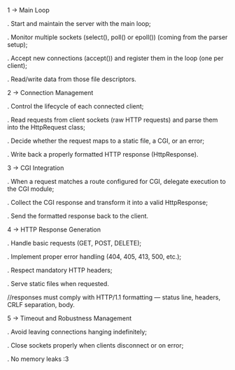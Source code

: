 1 → Main Loop

. Start and maintain the server with the main loop;

. Monitor multiple sockets (select(), poll() or epoll()) (coming from the parser setup);

. Accept new connections (accept()) and register them in the loop (one per client);

. Read/write data from those file descriptors.





2 → Connection Management

. Control the lifecycle of each connected client;

. Read requests from client sockets (raw HTTP requests) and parse them into the HttpRequest class;

. Decide whether the request maps to a static file, a CGI, or an error;

. Write back a properly formatted HTTP response (HttpResponse).





3 → CGI Integration

. When a request matches a route configured for CGI, delegate execution to the CGI module;

. Collect the CGI response and transform it into a valid HttpResponse;

. Send the formatted response back to the client.





4 → HTTP Response Generation

. Handle basic requests (GET, POST, DELETE);

. Implement proper error handling (404, 405, 413, 500, etc.);

. Respect mandatory HTTP headers;

. Serve static files when requested.

//responses must comply with HTTP/1.1 formatting — status line, headers, CRLF separation, body.





5 → Timeout and Robustness Management

. Avoid leaving connections hanging indefinitely;

. Close sockets properly when clients disconnect or on error;

. No memory leaks :3

